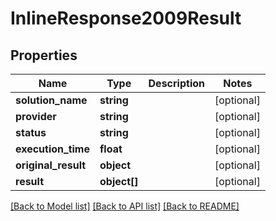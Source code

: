 # InlineResponse2009Result

## Properties
Name | Type | Description | Notes
------------ | ------------- | ------------- | -------------
**solution_name** | **string** |  | [optional] 
**provider** | **string** |  | [optional] 
**status** | **string** |  | [optional] 
**execution_time** | **float** |  | [optional] 
**original_result** | **object** |  | [optional] 
**result** | **object[]** |  | [optional] 

[[Back to Model list]](../README.md#documentation-for-models) [[Back to API list]](../README.md#documentation-for-api-endpoints) [[Back to README]](../README.md)


